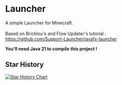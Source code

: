 # Launcher
A simple Launcher for Minecraft.<br><br>
Based on Bricklou's and Flow Updater's tutorial :<br>
https://github.com/Support-Launcher/javafx-launcher

**You'll need Java 21 to compile this project !**

## Star History
<a href="https://star-history.com/#Paulem79/Launcher&Date">
 <picture>
   <source media="(prefers-color-scheme: dark)" srcset="https://api.star-history.com/svg?repos=Paulem79/Launcher&type=Date&theme=dark" />
   <source media="(prefers-color-scheme: light)" srcset="https://api.star-history.com/svg?repos=Paulem79/Launcher&type=Date" />
   <img alt="Star History Chart" src="https://api.star-history.com/svg?repos=Paulem79/Launcher&type=Date" />
 </picture>
</a>